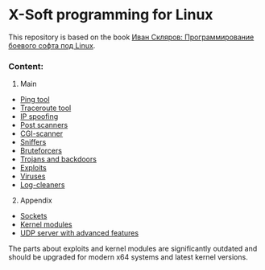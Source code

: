 # X-Soft programming for Linux

This repository is based on the book [Иван Скляров: Программирование боевого софта под Linux](https://www.labirint.ru/books/267909/).

### Content:

1. Main

- [Ping tool](https://github.com/emelyantsev/xsoft_programming/tree/main/ch04)
- [Traceroute tool](https://github.com/emelyantsev/xsoft_programming/tree/main/ch05)
- [IP spoofing](https://github.com/emelyantsev/xsoft_programming/tree/main/ch06)
- [Post scanners](https://github.com/emelyantsev/xsoft_programming/tree/main/ch07)
- [CGI-scanner](https://github.com/emelyantsev/xsoft_programming/tree/main/ch08)
- [Sniffers](https://github.com/emelyantsev/xsoft_programming/tree/main/ch09)
- [Bruteforcers](https://github.com/emelyantsev/xsoft_programming/tree/main/ch10)
- [Trojans and backdoors](https://github.com/emelyantsev/xsoft_programming/tree/main/ch11)
- [Exploits](https://github.com/emelyantsev/xsoft_programming/tree/main/ch13)
- [Viruses](https://github.com/emelyantsev/xsoft_programming/tree/main/ch16)
- [Log-cleaners](https://github.com/emelyantsev/xsoft_programming/tree/main/ch19)

2. Appendix

- [Sockets](https://github.com/emelyantsev/xsoft_programming/tree/main/A_Sockets)
- [Kernel modules](https://github.com/emelyantsev/xsoft_programming/tree/main/B_KernelModules/01)
- [UDP server with advanced features](https://github.com/emelyantsev/xsoft_programming/tree/main/C_logtools)

The parts about exploits and kernel modules are significantly outdated and should be upgraded for modern x64 systems and latest kernel versions.



